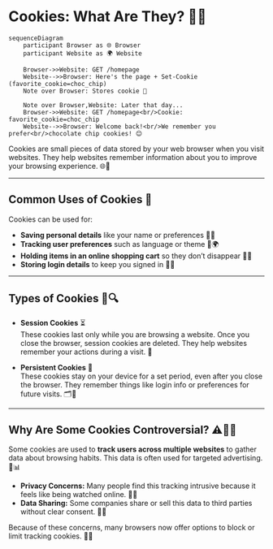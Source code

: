# Cookies: What Are They? 🍪✨

```mermaid
sequenceDiagram
    participant Browser as 🌐 Browser
    participant Website as 🌍 Website

    Browser->>Website: GET /homepage
    Website-->>Browser: Here's the page + Set-Cookie (favorite_cookie=choc_chip)
    Note over Browser: Stores cookie 🍪

    Note over Browser,Website: Later that day...
    Browser->>Website: GET /homepage<br/>Cookie: favorite_cookie=choc_chip
    Website-->>Browser: Welcome back!<br/>We remember you prefer<br/>chocolate chip cookies! 😊
```

Cookies are small pieces of data stored by your web browser when you visit websites. They help websites remember information about you to improve your browsing experience. 🌐💾

---

## Common Uses of Cookies 🍩

Cookies can be used for:

- **Saving personal details** like your name or preferences 👤💡  
- **Tracking user preferences** such as language or theme 🎨🌍  
- **Holding items in an online shopping cart** so they don’t disappear 🛒✨  
- **Storing login details** to keep you signed in 🔑👀  

---

## Types of Cookies 🍪🔍

- **Session Cookies** ⏳  
  These cookies last only while you are browsing a website. Once you close the browser, session cookies are deleted. They help websites remember your actions during a visit. 🧹

- **Persistent Cookies** 📂  
  These cookies stay on your device for a set period, even after you close the browser. They remember things like login info or preferences for future visits. 🗂️📅

---

## Why Are Some Cookies Controversial? ⚠️🕵️‍♀️

Some cookies are used to **track users across multiple websites** to gather data about browsing habits. This data is often used for targeted advertising. 🎯📊

- **Privacy Concerns:** Many people find this tracking intrusive because it feels like being watched online. 👀🚫  
- **Data Sharing:** Some companies share or sell this data to third parties without clear consent. 🤝💸

Because of these concerns, many browsers now offer options to block or limit tracking cookies. 🚫🍪

